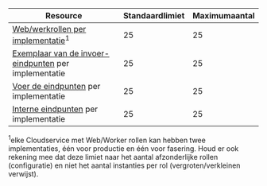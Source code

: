 | Resource | Standaardlimiet | Maximumaantal |
| --- | --- | --- |
| [Web/werkrollen per implementatie](../articles/cloud-services/cloud-services-choose-me.md)<sup>1</sup> |25 |25 |
| [Exemplaar van de invoer-eindpunten](http://msdn.microsoft.com/library/gg557552.aspx#InstanceInputEndpoint) per implementatie |25 |25 |
| [Voer de eindpunten](http://msdn.microsoft.com/library/gg557552.aspx#InputEndpoint) per implementatie |25 |25 |
| [Interne eindpunten](http://msdn.microsoft.com/library/gg557552.aspx#InternalEndpoint) per implementatie |25 |25 |

<sup>1</sup>elke Cloudservice met Web/Worker rollen kan hebben twee implementaties, één voor productie en één voor fasering. Houd er ook rekening mee dat deze limiet naar het aantal afzonderlijke rollen (configuratie) en niet het aantal instanties per rol (vergroten/verkleinen verwijst).

